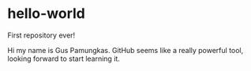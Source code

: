 # hello-world
First repository ever!

Hi my name is Gus Pamungkas. GitHub seems like a really powerful tool, looking forward to start learning it.
